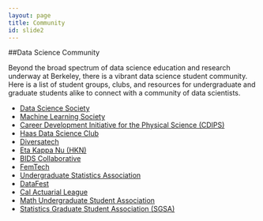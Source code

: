 ```yaml
---
layout: page
title: Community
id: slide2
---
```



##Data Science Community

Beyond the broad spectrum of data science education and research underway at Berkeley, there is a vibrant data science student community. Here is a list of student groups, clubs, and resources for undergraduate and graduate students alike to connect with a community of data scientists.

  * [Data Science Society](http://dssberkeley.org/)
  * [Machine Learning Society](http://ml.berkeley.edu/)
  * [Career Development Initiative for the Physical Science (CDIPS)](http://cdips.physics.berkeley.edu/)
  * [Haas Data Science Club](https://www.facebook.com/groups/358096924357361/)
  * [Diversatech](http://callink.berkeley.edu/organization/DiversaTech)
  * [Eta Kappa Nu (HKN)](https://hkn.eecs.berkeley.edu/)
  * [BIDS Collaborative](http://datasci.berkeley.edu/)
  * [FemTech](http://femtechberkeley.com/)
  * [Undergraduate Statistics Association](http://www.usaberkeley.org/)
  * [DataFest](http://ftp.stat.berkeley.edu/)
  * [Cal Actuarial League](http://actuary.berkeley.edu/)
  * [Math Undergraduate Student Association](http://musa.berkeley.edu/)
  * [Statistics Graduate Student Association (SGSA)](https://www.stat.berkeley.edu/mediawiki/index.php/Main_Page)